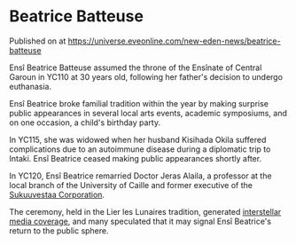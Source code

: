 # Beatrice Batteuse
Published on  at https://universe.eveonline.com/new-eden-news/beatrice-batteuse

Ensî Beatrice Batteuse assumed the throne of the Ensînate of Central Garoun in YC110 at 30 years old, following her father's decision to undergo euthanasia.

Ensî Beatrice broke familial tradition within the year by making surprise public appearances in several local arts events, academic symposiums, and on one occasion, a child's birthday party. 

In YC115, she was widowed when her husband Kisihada Okila suffered complications due to an autoimmune disease during a diplomatic trip to Intaki. Ensî Beatrice ceased making public appearances shortly after.

In YC120, Ensî Beatrice remarried Doctor Jeras Alaila, a professor at the local branch of the University of Caille and former executive of the [Sukuuvestaa Corporation](1qDZvg69txboJlARXk4vKB). 

The ceremony, held in the Lier les Lunaires tradition, generated [interstellar media coverage](https://community.eveonline.com/news/news-channels/world-news/gallente-royal-destroys-local-divine-in-freestyle-verse-exchange-gets-married/), and many speculated that it may signal Ensî Beatrice's return to the public sphere.
